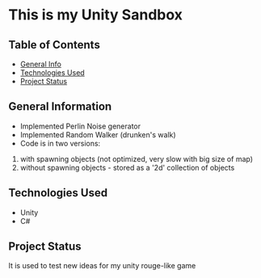# This is my Unity Sandbox

## Table of Contents
* [General Info](#general-information)
* [Technologies Used](#technologies-used)
* [Project Status](#project-status)


## General Information
- Implemented Perlin Noise generator
- Implemented Random Walker (drunken's walk)
- Code is in two versions:
1) with spawning objects (not optimized, very slow with big size of map)
2) without spawning objects - stored as a '2d' collection of objects


## Technologies Used
- Unity
- C#


## Project Status
It is used to test new ideas for my unity rouge-like game
